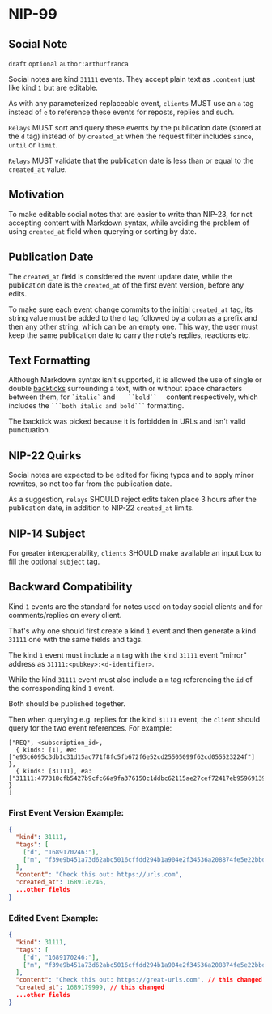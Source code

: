 NIP-99
======

Social Note
-----------

`draft` `optional` `author:arthurfranca`

Social notes are kind `31111` events. They accept plain text as `.content` just like kind `1` but are editable.

As with any parameterized replaceable event, `clients` MUST use an `a` tag instead of `e` to reference these events for reposts,
replies and such.

`Relays` MUST sort and query these events by the publication date (stored at the `d` tag) instead of by `created_at`
when the request filter includes `since`, `until` or `limit`.

`Relays` MUST validate that the publication date is less than or equal to the `created_at` value.

## Motivation

To make editable social notes that are easier to write than NIP-23, for not accepting content with Markdown syntax,
while avoiding the problem of using `created_at` field when querying or sorting by date.

## Publication Date

The `created_at` field is considered the event update date,
while the publication date is the `created_at` of the first event version, before any edits.

To make sure each event change commits to the initial `created_at` tag, its string value must be added to the `d` tag
followed by a colon as a prefix and then any other string, which can be an empty one. This way, the user must keep
the same publication date to carry the note's replies, reactions etc.

## Text Formatting

Although Markdown syntax isn't supported, it is allowed the use of single or double
[backticks](https://en.wikipedia.org/wiki/Backtick)
surrounding a text, with or without space characters between them,
for `` `italic` `` and `    ``bold``   ` content respectively,
which includes the `` ```both italic and bold``` `` formatting.

The backtick was picked because it is forbidden in URLs and isn't valid punctuation.

## NIP-22 Quirks

Social notes are expected to be edited for fixing typos and to apply minor rewrites, so not too far from the publication date.

As a suggestion, `relays` SHOULD reject edits taken place 3 hours after the publication date,
in addition to NIP-22 `created_at` limits.

## NIP-14 Subject

For greater interoperability, `clients` SHOULD make available an input box to fill the optional `subject` tag.

## Backward Compatibility

Kind `1` events are the standard for notes used on today social clients and for comments/replies on every client.

That's why one should first create a kind `1` event and then generate a kind `31111` one with the same fields and tags.

The kind `1` event must include a `m` tag with the kind `31111` event "mirror" address as `31111:<pubkey>:<d-identifier>`.

While the kind `31111` event must also include a `m` tag referencing the `id` of the corresponding kind `1` event.

Both should be published together.

Then when querying e.g. replies for the kind `31111` event, the `client` should query for the two event references.
For example:

```
["REQ", <subscription_id>,
  { kinds: [1], #e: ["e93c6095c3db1c31d15ac771f8fc5fb672f6e52cd25505099f62cd055523224f"] },
  { kinds: [31111], #a: ["31111:477318cfb5427b9cfc66a9fa376150c1ddbc62115ae27cef72417eb959691396:1689170246:"] }
]
```

### First Event Version Example:

```json
{
  "kind": 31111,
  "tags": [
    ["d", "1689170246:"],
    ["m", "f39e9b451a73d62abc5016cffdd294b1a904e2f34536a208874fe5e22bbd47cf"]
  ],
  "content": "Check this out: https://urls.com",
  "created_at": 1689170246,
  ...other fields
}
```

### Edited Event Example:

```json
{
  "kind": 31111,
  "tags": [
    ["d", "1689170246:"],
    ["m", "f39e9b451a73d62abc5016cffdd294b1a904e2f34536a208874fe5e22bbd47cf"]
  ],
  "content": "Check this out: https://great-urls.com", // this changed
  "created_at": 1689179999, // this changed
  ...other fields
}
```
